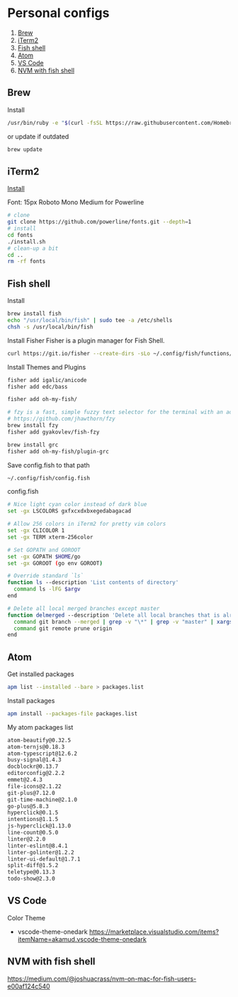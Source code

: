 # Personal configs

1. [Brew](#Brew)
1. [iTerm2](#iTerm2)
1. [Fish shell](#Fish-shell)
1. [Atom](#Atom)
1. [VS Code](#VS-code)
1. [NVM with fish shell](#NVM-with-fish-shell)

## Brew

Install
```bash
/usr/bin/ruby -e "$(curl -fsSL https://raw.githubusercontent.com/Homebrew/install/master/install)"
```

or update if outdated
```bash
brew update
```

## iTerm2
[Install](https://www.iterm2.com/downloads.html)

Font: 15px Roboto Mono Medium for Powerline
```bash
# clone
git clone https://github.com/powerline/fonts.git --depth=1
# install
cd fonts
./install.sh
# clean-up a bit
cd ..
rm -rf fonts
```

## Fish shell

Install
```bash
brew install fish
echo "/usr/local/bin/fish" | sudo tee -a /etc/shells
chsh -s /usr/local/bin/fish
```

Install Fisher
Fisher is a plugin manager for Fish Shell.

```bash
curl https://git.io/fisher --create-dirs -sLo ~/.config/fish/functions/fisher.fish
```

Install Themes and Plugins
```bash
fisher add igalic/anicode
fisher add edc/bass

fisher add oh-my-fish/

# fzy is a fast, simple fuzzy text selector for the terminal with an advanced scoring algorithm.
# https://github.com/jhawthorn/fzy
brew install fzy
fisher add gyakovlev/fish-fzy

brew install grc
fisher add oh-my-fish/plugin-grc
```

Save config.fish to that path
```bash
~/.config/fish/config.fish
```

config.fish
```bash
# Nice light cyan color instead of dark blue
set -gx LSCOLORS gxfxcxdxbxegedabagacad

# Allow 256 colors in iTerm2 for pretty vim colors
set -gx CLICOLOR 1
set -gx TERM xterm-256color

# Set GOPATH and GOROOT
set -gx GOPATH $HOME/go
set -gx GOROOT (go env GOROOT)

# Override standard `ls`
function ls --description 'List contents of directory'
  command ls -lFG $argv
end

# Delete all local merged branches except master
function delmerged --description 'Delete all local branches that is already merged to current branch (exludes master)'
  command git branch --merged | grep -v "\*" | grep -v "master" | xargs -n 1 git branch -d
  command git remote prune origin
end
```

## Atom

Get installed packages

```bash
apm list --installed --bare > packages.list
```

Install packages

```bash
apm install --packages-file packages.list
```

My atom packages list

```bash
atom-beautify@0.32.5
atom-ternjs@0.18.3
atom-typescript@12.6.2
busy-signal@1.4.3
docblockr@0.13.7
editorconfig@2.2.2
emmet@2.4.3
file-icons@2.1.22
git-plus@7.12.0
git-time-machine@2.1.0
go-plus@5.8.3
hyperclick@0.1.5
intentions@1.1.5
js-hyperclick@1.13.0
line-count@0.5.0
linter@2.2.0
linter-eslint@8.4.1
linter-golinter@1.2.2
linter-ui-default@1.7.1
split-diff@1.5.2
teletype@0.13.3
todo-show@2.3.0
```

## VS Code

Color Theme

- vscode-theme-onedark
https://marketplace.visualstudio.com/items?itemName=akamud.vscode-theme-onedark

## NVM with fish shell
https://medium.com/@joshuacrass/nvm-on-mac-for-fish-users-e00af124c540
